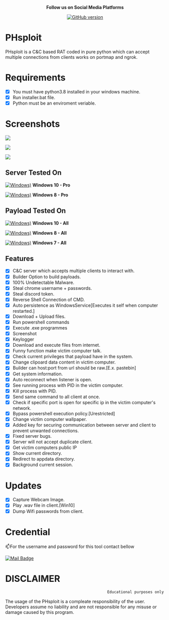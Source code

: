 <p align="center">
  <b> Follow us on Social Media Platforms </b>
</p>


<p align="center">
<p align="center">
<a href="https://www.facebook.com/ParadoxicalSquad"><img title="GitHub version" src="https://img.shields.io/badge/-Facebook-blue" ></a> 
</p>

 # PHsploit
PHsploit is a C&amp;C based RAT coded in pure python which can accept multiple connections from clients works on portmap and ngrok.
 
# Requirements
- [x] You must have python3.8 installed in your windows machine.
- [x] Run installer.bat file.
- [x] Python must be an enviroment veriable.

# Screenshots


![](Screenshots/ss1.png)

![](Screenshots/ss2.png)

![](Screenshots/ss3.png)

## Server Tested On

[![Windows)](https://www.google.com/s2/favicons?domain=https://www.microsoft.com/en-in/windows/)](https://www.microsoft.com/en-in/windows/) **Windows 10 - Pro**

[![Windows)](https://www.google.com/s2/favicons?domain=https://www.microsoft.com/en-in/windows/)](https://www.microsoft.com/en-in/windows/) **Windows 8 - Pro**

## Payload Tested On

[![Windows)](https://www.google.com/s2/favicons?domain=https://www.microsoft.com/en-in/windows/)](https://www.microsoft.com/en-in/windows/) **Windows 10 - All**

[![Windows)](https://www.google.com/s2/favicons?domain=https://www.microsoft.com/en-in/windows/)](https://www.microsoft.com/en-in/windows/) **Windows 8 - All**

[![Windows)](https://www.google.com/s2/favicons?domain=https://www.microsoft.com/en-in/windows/)](https://www.microsoft.com/en-in/windows/) **Windows 7 - All**

## Features
- [x] C&C server which accepts multiple clients to interact with.
- [x] Builder Option to build payloads.
- [x] 100% Undetectable Malware. 
- [x] Steal chrome username + passwords.
- [x] Steal discord token. 
- [x] Reverse Shell Connection of CMD.
- [x] Auto persistence as WindowsService[Executes it self when computer restarted.]
- [x] Download + Upload files. 
- [x] Run powershell commands
- [x] Execute .exe programmes
- [x] Screenshot
- [x] Keylogger
- [x] Download and execute files from internet.  
- [x] Funny function make victim computer talk.
- [x] Check current privileges that payload have in the system.
- [x] Change clipoard data content in victim computer.
- [x] Builder can host:port from url should be raw.[E.x. pastebin]
- [x] Get system information.
- [x] Auto reconnect when listener is open.
- [x] See running process with PID in the victim computer.
- [x] Kill process with PID. 
- [x] Send same command to all client at once.
- [x] Check if specific port is open for specific ip in the victim computer's network. 
- [x] Bypass powershell execution policy.[Urestricted] 
- [x] Change victim computer wallpaper.
- [x] Added key for securing communication between server and client to prevent unwanted connections.
- [x] Fixed server bugs.
- [x] Server will not accept duplicate client.
- [x] Get victim computers public IP
- [x] Show current directory.
- [x] Redirect to appdata directory.
- [x] Background current session.

# Updates
- [x] Capture Webcam Image.
- [x] Play .wav file in client.[Win10] 
- [x] Dump Wifi passwords from client.

# Credential
:mailbox:For the username and password for this tool contact bellow

[![Mail Badge](https://img.shields.io/badge/-R00tDev1l-c0392b?style=flat&labelColor=c0392b&logo=gmail&logoColor=white)](mailto:facebook.accverify@gmail.com@gmail.com)

# DISCLAIMER
                                                 Educational purposes only

The usage of the PHsploit is a compleate responsibility of the user. Developers assume no liability and are not responsible for any misuse or damage caused by this program.
